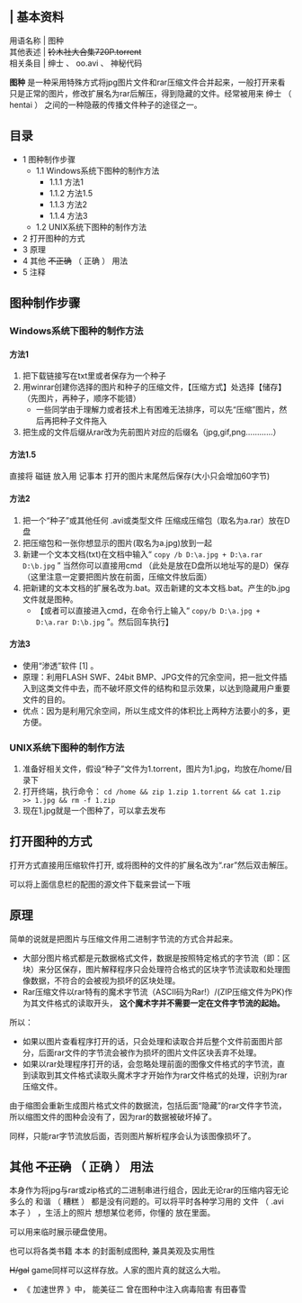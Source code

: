 |  **基本资料**  
---  
用语名称  |  图种   
其他表述  |  ~~铃木社大合集720P.torrent~~  
相关条目  |  绅士  、  oo.avi  、  神秘代码   
  
**图种** 是一种采用特殊方式将jpg图片文件和rar压缩文件合并起来，一般打开来看只是正常的图片，修改扩展名为rar后解压，得到隐藏的文件。经常被用来
绅士  （  hentai  ）  之间的一种隐蔽的传播文件种子的途径之一。

##  目录

  * 1  图种制作步骤 
    * 1.1  Windows系统下图种的制作方法 
      * 1.1.1  方法1 
      * 1.1.2  方法1.5 
      * 1.1.3  方法2 
      * 1.1.4  方法3 
    * 1.2  UNIX系统下图种的制作方法 
  * 2  打开图种的方式 
  * 3  原理 
  * 4  其他 ~~不正确~~ （  正确  ）  用法 
  * 5  注释 

##  图种制作步骤

###  Windows系统下图种的制作方法

####  方法1

  1. 把下载链接写在txt里或者保存为一个种子 
  2. 用winrar创建你选择的图片和种子的压缩文件，【压缩方式】处选择【储存】（先图片，再种子，顺序不能错） 
     * 一些同学由于理解力或者技术上有困难无法排序，可以先“压缩”图片，然后再把种子文件拖入 
  3. 把生成的文件后缀从rar改为先前图片对应的后缀名（jpg,gif,png…………） 

####  方法1.5

直接将  磁链  放入用  记事本  打开的图片末尾然后保存(大小只会增加60字节)

####  方法2

  1. 把一个“种子”或其他任何  .avi或类型文件  压缩成压缩包（取名为a.rar）放在D盘 
  2. 把压缩包和一张你想显示的图片(取名为a.jpg)放到一起 
  3. 新建一个文本文档(txt)在文档中输入“ ` copy /b D:\a.jpg + D:\a.rar D:\b.jpg ` ”  当然你可以直接用cmd  （此处是放在D盘所以地址写的是D）保存（这里注意一定要把图片放在前面，压缩文件放后面） 
  4. 把新建的文本文档的扩展名改为.bat。双击新建的文本文档.bat。产生的b.jpg文件就是图种。 
     * 【或者可以直接进入cmd，在命令行上输入“ ` copy/b D:\a.jpg + D:\a.rar D:\b.jpg ` ”。然后回车执行】 

####  方法3

  * 使用“渗透”软件  [1]  。 
  * 原理：利用FLASH SWF、24bit BMP、JPG文件的冗余空间，把一批文件插入到这类文件中去，而不破坏原文件的结构和显示效果，以达到隐藏用户重要文件的目的。 
  * 优点：因为是利用冗余空间，所以生成文件的体积比上两种方法要小的多，更方便。 

###  UNIX系统下图种的制作方法

  1. 准备好相关文件，假设“种子”文件为1.torrent，图片为1.jpg，均放在/home/目录下 
  2. 打开终端，执行命令： ` cd /home && zip 1.zip 1.torrent && cat 1.zip >> 1.jpg && rm -f 1.zip `
  3. 现在1.jpg就是一个图种了，可以拿去发布 

##  打开图种的方式

打开方式直接用压缩软件打开, 或将图种的文件的扩展名改为“.rar”然后双击解压。

可以将上面信息栏的配图的源文件下载来尝试一下哦

##  原理

简单的说就是把图片与压缩文件用二进制字节流的方式合并起来。

  * 大部分图片格式都是元数据格式文件，数据是按照特定格式的字节流（即：区块）来分区保存，图片解释程序只会处理符合格式的区块字节流读取和处理图像数据，不符合的会被视为损坏的区块处理。 
  * Rar压缩文件以rar特有的魔术字节流（ASCII码为Rar!）/(ZIP压缩文件为PK)作为其文件格式的读取开头， **这个魔术字并不需要一定在文件字节流的起始。**

所以：

  * 如果以图片查看程序打开的话，只会处理和读取合并后整个文件前面图片部分，后面rar文件的字节流会被作为损坏的图片文件区块丢弃不处理。 
  * 如果以rar处理程序打开的话，会忽略处理前面的图像文件格式的字节流，直到读取到其文件格式读取头魔术字才开始作为rar文件格式的处理，识别为rar压缩文件。 

由于缩图会重新生成图片格式文件的数据流，包括后面“隐藏”的rar文件字节流，所以缩图文件的图种会没有了，因为rar的数据被破坏掉了。

同样，只能rar字节流放后面，否则图片解析程序会认为该图像损坏了。

##  其他  ~~不正确~~ （  正确  ）  用法

本身作为将jpg与rar或zip格式的二进制串进行组合，因此无论rar的压缩内容无论多么的  和谐  （  糟糕  ）
都是没有问题的。可以将平时各种学习用的  文件  （  .avi 本子  ）  ，生活上的照片  想想某位老师，你懂的  放在里面。

可以用来临时展示硬盘使用。

也可以将各类书籍  本本  的封面制成图种, 兼具美观及实用性

~~H/gal~~ game同样可以这样存放。人家的图片真的就这么大啦。

  * 《  加速世界  》中，  能美征二  曾在图种中注入病毒陷害  有田春雪 